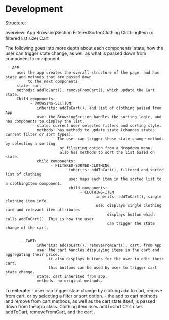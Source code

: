 # Development


Structure:

overview:
    App
       BrowsingSection
           FilteredSortedClothing
                ClothingItem (x filtered list size)
       Cart

The following goes into more depth about each components' state, how the user can trigger state change,
 as well as what is passed down from component to component:

     - APP:
         use: the app creates the overall structure of the page, and has state and methods that are passed down
              to the next components
         state: cart
         methods: addToCart(), removeFromCart(), which update the Cart state.
         Child components:
               - BROWSING-SECTION:
                  inherits: addToCart(), and list of clothing passed from App
                  use: the BrowsingSection handles the sorting logic, and has components to display the list.
                  state: current user selected filters and sorting style.
                  methods: has methods to update state (changes states current filter or sort types).
                           The user can trigger these state change methods by selecting a sorting
                            or filtering option from a dropdown menu.
                            also has methods to sort the list based on state.
                  child components:
                        - FILTERED-SORTED-CLOTHING
                                inherits: addToCart(), filtered and sorted list of clothing
                                use: maps each item in the sorted list to a clothingItem component.
                                child components:
                                     - CLOTHING-ITEM
                                            inherits: addToCart(), single clothing item info
                                            use: displays single clothing card and relevant item attributes
                                                 displays button which calls addToCart(). This is how the user
                                                 can trigger the state change of the cart.


           - CART:
                  inherits: addToCart(), removeFromCart(), cart, from App
                  use: the cart handles displaying items in the cart and aggregating their price.
                       it also displays buttons for the user to edit their cart.
                       this buttons can be used by user to trigger cart state change.
                  state: cart inherited from app.
                  methods: no original methods.


To reiterate:
     - user can trigger state change by clicking add to cart, remove from cart, or by selecting a filter
     or sort option.
      - the add to cart methods and remove from cart methods, as well as the cart state itself, is passed down from
        the app class.
        Clothing item uses addToCart
        Cart uses addToCart, removeFromCart, and the cart .
